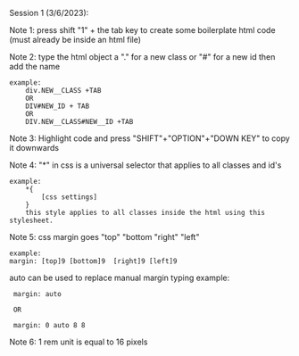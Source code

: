 Session 1 (3/6/2023):

Note 1:
press shift "1" + the tab key to create some boilerplate html code (must already be inside an html file)

Note 2:
type the html object a "." for a new class or "#" for a new id then add the name

    example:
        div.NEW__CLASS +TAB
        OR
        DIV#NEW_ID + TAB
        OR
        DIV.NEW__CLASS#NEW__ID +TAB

Note 3:
Highlight code and press "SHIFT"+"OPTION"+"DOWN KEY" to copy it downwards

Note 4:
"\*" in css is a universal selector that applies to all classes and id's

    example:
        *{
            [css settings]
        }
        this style applies to all classes inside the html using this stylesheet.

Note 5:
css margin goes "top" "bottom "right" "left"

    example:
    margin: [top]9 [bottom]9  [right]9 [left]9

auto can be used to replace manual margin typing
example:

     margin: auto 
     
     OR 
     
     margin: 0 auto 8 8

Note 6:
1 rem unit is equal to 16 pixels
